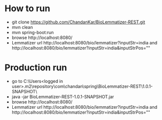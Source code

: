 # How to run
  - git clone https://github.com/ChandanKar/BioLemmatizer-REST.git
  - mvn clean
  - mvn spring-boot:run
  - browse http://localhost:8080/
  - Lemmatizer url http://localhost:8080/bio/lemmatizer?inputStr=india and http://localhost:8080/bio/lemmatizer?inputStr=india&inputStrPos=""
  
# Production run
  - go to C:\Users\<logged in user>\.m2\repository\com\chandan\spring\BioLemmatizer-REST\1.0.1-SNAPSHOT\
  - java -jar BioLemmatizer-REST-1.0.1-SNAPSHOT.jar
  - browse http://localhost:8080/
  - Lemmatizer url http://localhost:8080/bio/lemmatizer?inputStr=india and http://localhost:8080/bio/lemmatizer?inputStr=india&inputStrPos=""
